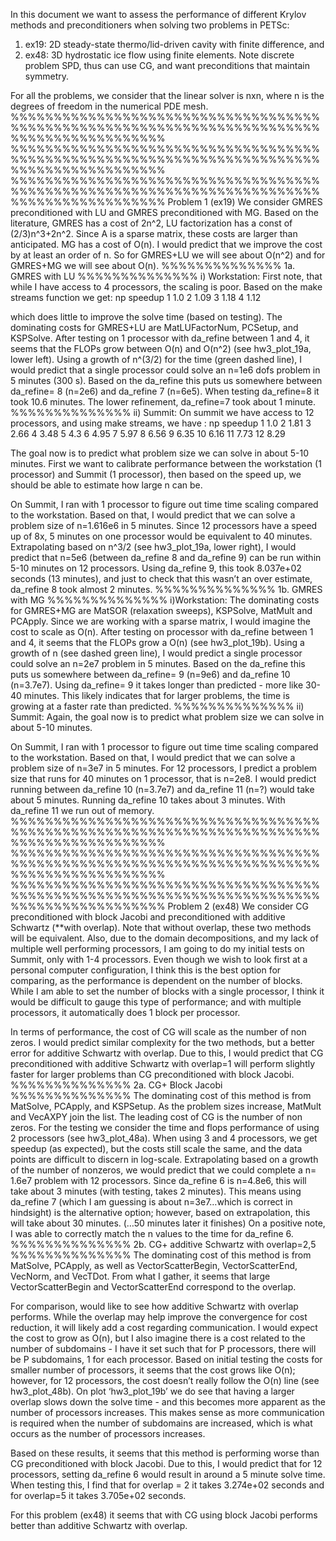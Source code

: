 In this document we want to assess the performance of different Krylov methods and preconditioners when solving two problems in PETSc:
1. ex19: 2D steady-state thermo/lid-driven cavity with finite difference, and
2. ex48: 3D hydrostatic ice flow using finite elements. Note discrete problem SPD, thus can use CG, and want preconditions that maintain symmetry.

For all the problems, we consider that the linear solver is nxn, where n is the degrees of freedom in the numerical PDE mesh.
%%%%%%%%%%%%%%%%%%%%%%%%%%%%%%%%%%%%%%%%%%%%%%%%%%%%%%%%%%%%%%%%%%%%%%%%%%%%%%%%%%%%%%%%%%
%%%%%%%%%%%%%%%%%%%%%%%%%%%%%%%%%%%%%%%%%%%%%%%%%%%%%%%%%%%%%%%%%%%%%%%%%%%%%%%%%%%%%%%%%%
%%%%%%%%%%%%%%%%%%%%%%%%%%%%%%%%%%%%%%%%%%%%%%%%%%%%%%%%%%%%%%%%%%%%%%%%%%%%%%%%%%%%%%%%%%
Problem 1 (ex19) 
We consider GMRES preconditioned with LU and GMRES preconditioned with MG. Based on the literature, GMRES has a cost of 2n^2, LU factorization has a const of (2/3)n^3+2n^2. Since A is a sparse matrix, these costs are larger than anticipated. MG has a cost of O(n). I would predict that we improve the cost by at least an order of n. So for GMRES+LU we will see about O(n^2) and for GMRES+MG we will see about O(n).
%%%%%%%%%%%%%%
1a. GMRES with LU
%%%%%%%%%%%%%%
i) Workstation: First note, that while I have access to 4 processors, the scaling is poor. Based on the make streams function we get:
np  speedup
1 1.0
2 1.09
3 1.18
4 1.12

which does little to improve the solve time (based on testing). The dominating costs for GMRES+LU are MatLUFactorNum, PCSetup, and KSPSolve. After testing on 1 processor with da_refine between 1 and 4, it seems that the FLOPs grow between O(n) and O(n^2) (see hw3_plot_19a, lower left). Using a growth of n^(3/2) for the time (green dashed line), I would predict that a single processor could solve an n=1e6 dofs problem in 5 minutes (300 s). Based on the da_refine this puts us somewhere between da_refine= 8 (n=2e6) and da_refine 7 (n=6e5). When testing da_refine=8 it took 10.6 minutes. The lower refinement, da_refine=7 took about 1 minute.
%%%%%%%%%%%%%%
ii) Summit: On summit we have access to 12 processors, and using make streams, we have :
np  speedup1 1.02 1.813 2.664 3.485 4.36 4.957 5.978 6.569 6.3510 6.1611 7.7312 8.29

The goal now is to predict what problem size we can solve in about 5-10 minutes. First we want to calibrate performance between the workstation (1 processor) and Summit (1 processor), then based on the speed up, we should be able to estimate how large n can be. 

On Summit, I ran with 1 processor to figure out time time scaling compared to the workstation. Based on that, I would predict that we can solve a problem size of n=1.616e6 in 5 minutes. Since 12 processors have a speed up of 8x, 5 minutes on one processor would be equivalent to 40 minutes. Extrapolating based on n^3/2 (see hw3_plot_19a, lower right), I would predict that n=5e6 (between da_refine 8 and da_refine 9) can be run within 5-10 minutes on 12 processors. Using da_refine 9, this took 8.037e+02 seconds (13 minutes), and just to check that this wasn’t an over estimate, da_refine 8 took almost 2 minutes.
%%%%%%%%%%%%%%
1b. GMRES with MG
%%%%%%%%%%%%%%
i)Workstation:  The dominating costs for GMRES+MG are MatSOR (relaxation sweeps), KSPSolve, MatMult and PCApply. Since we are working with a sparse matrix, I would imagine the cost to scale as O(n). After testing on processor with da_refine between 1 and 4, it seems that the FLOPs grow a O(n) (see hw3_plot_19b). Using a growth of n (see dashed green line), I would predict a single processor could solve an n=2e7 problem in 5 minutes. Based on the da_refine this puts us somewhere between da_refine= 9 (n=9e6) and da_refine 10 (n=3.7e7). Using da_refine= 9 it takes longer than predicted - more like 30-40 minutes. This likely indicates that for larger problems, the time is growing at a faster rate than predicted.
%%%%%%%%%%%%%%
ii) Summit:
Again, the goal now is to predict what problem size we can solve in about 5-10 minutes. 

On Summit, I ran with 1 processor to figure out time time scaling compared to the workstation. Based on that, I would predict that we can solve a problem size of n=3e7 in 5 minutes. For 12 processors, I predict a problem size that runs for 40 minutes on 1 processor, that is n=2e8. I would predict running between da_refine 10 (n=3.7e7) and da_refine 11 (n=?) would take about 5 minutes. Running da_refine 10 takes about 3 minutes.  With da_refine 11 we run out of memory. 
%%%%%%%%%%%%%%%%%%%%%%%%%%%%%%%%%%%%%%%%%%%%%%%%%%%%%%%%%%%%%%%%%%%%%%%%%%%%%%%%%%%%%%%%%%
%%%%%%%%%%%%%%%%%%%%%%%%%%%%%%%%%%%%%%%%%%%%%%%%%%%%%%%%%%%%%%%%%%%%%%%%%%%%%%%%%%%%%%%%%%
%%%%%%%%%%%%%%%%%%%%%%%%%%%%%%%%%%%%%%%%%%%%%%%%%%%%%%%%%%%%%%%%%%%%%%%%%%%%%%%%%%%%%%%%%%
Problem 2 (ex48) 
We consider CG preconditioned with block Jacobi and preconditioned with additive Schwartz (**with overlap). Note that without overlap, these two methods will be equivalent. Also, due to the domain decompositions, and my lack of multiple well performing processors, I am going to do my initial tests on Summit, only with 1-4 processors. Even though we wish to look first at a personal computer configuration, I think this is the best option for comparing, as the performance is dependent on the number of blocks. While I am able to set the number of blocks with a single processor, I think it would be difficult to gauge this type of performance; and with multiple processors, it automatically does 1 block per processor.

In terms of performance, the cost of CG will scale as the number of non zeros. I would predict similar complexity for the two methods, but a better error for additive Schwartz with overlap. Due to this, I would predict that CG preconditioned with additive Schwartz with overlap=1 will perform slightly faster for larger problems than CG preconditioned with block Jacobi.
%%%%%%%%%%%%%%
2a. CG+ Block Jacobi
%%%%%%%%%%%%%%
The dominating cost of this method is from MatSolve, PCApply, and KSPSetup. As the problem sizes increase, MatMult and VecAXPY join the list. The leading cost of CG is the number of non zeros. For the testing we consider the time and flops performance of using 2 processors (see hw3_plot_48a). When using 3 and 4 processors, we get speedup (as expected), but the costs still scale the same, and the data points are difficult to discern in log-scale. Extrapolating based on a growth of the number of nonzeros, we would predict that we could complete a n= 1.6e7 problem with 12 processors. Since da_refine 6 is n=4.8e6, this will take about 3 minutes (with testing, takes 2 minutes). This means using da_refine 7 (which I am guessing is about n=3e7…which is correct in hindsight) is the alternative option; however, based on extrapolation, this will take about 30 minutes. (…50 minutes later it finishes) On a positive note, I was able to correctly match the n values to the time for da_refine 6.
%%%%%%%%%%%%%%
2b. CG+ additive Schwartz with overlap=2,5
%%%%%%%%%%%%%%
The dominating cost of this method is from MatSolve, PCApply, as well as VectorScatterBegin, VectorScatterEnd, VecNorm, and VecTDot. From what I gather, it seems that large VectorScatterBegin and VectorScatterEnd correspond to the overlap.

For comparison, would like to see how additive Schwartz with overlap performs. While the overlap may help improve the convergence for cost reduction, it will likely add a cost regarding communication. I would expect the cost to grow as O(n), but I also imagine there is a cost related to the number of subdomains - I have it set such that for P processors, there will be P subdomains, 1 for each processor. Based on initial testing the costs for smaller number of processors, it seems that the cost grows like O(n); however, for 12 processors, the cost doesn’t really follow the O(n) line (see hw3_plot_48b). On plot ‘hw3_plot_19b’ we do see that having a larger overlap slows down the solve time - and this becomes more apparent as the number of processors increases. This makes sense as more communication is required when the number of subdomains are increased, which is what occurs as the number of processors increases. 

Based on these results, it seems that this method is performing worse than CG preconditioned with block Jacobi. Due to this, I would predict that for 12 processors, setting da_refine 6 would result in around a 5 minute solve time. When testing this, I find that for overlap = 2 it takes 3.274e+02 seconds and for overlap=5 it takes 3.705e+02 seconds. 

For this problem (ex48) it seems that with CG using block Jacobi performs better than additive Schwartz with overlap.










